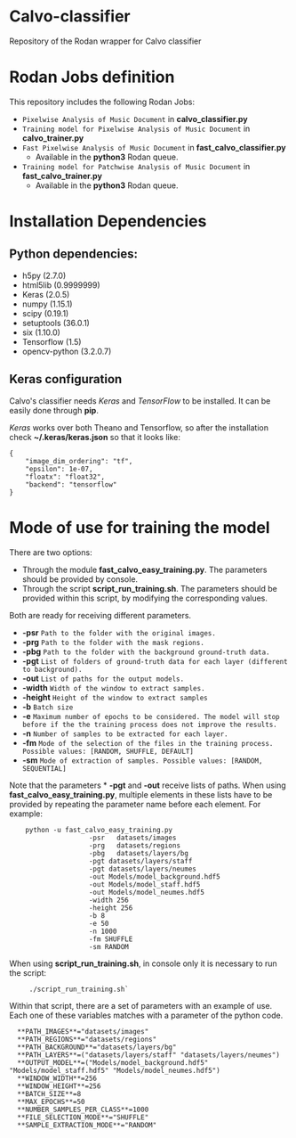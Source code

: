 # Calvo-classifier

Repository of the Rodan wrapper for Calvo classifier

# Rodan Jobs definition
This repository includes the following Rodan Jobs:
- `Pixelwise Analysis of Music Document` in **calvo_classifier.py**
- `Training model for Pixelwise Analysis of Music Document` in **calvo_trainer.py**
- `Fast Pixelwise Analysis of Music Document` in **fast_calvo_classifier.py**
  - Available in the **python3** Rodan queue.
- `Training model for Patchwise Analysis of Music Document` in **fast_calvo_trainer.py**
  - Available in the **python3** Rodan queue.

# Installation Dependencies

## Python dependencies:

  * h5py (2.7.0)
  * html5lib (0.9999999)
  * Keras (2.0.5)
  * numpy (1.15.1)
  * scipy (0.19.1)
  * setuptools (36.0.1)
  * six (1.10.0)
  * Tensorflow (1.5)
  * opencv-python (3.2.0.7)

## Keras configuration

Calvo's classifier needs *Keras* and *TensorFlow* to be installed. It can be easily done through **pip**. 

*Keras* works over both Theano and Tensorflow, so after the installation check **~/.keras/keras.json** so that it looks like:

~~~
{
    "image_dim_ordering": "tf",
    "epsilon": 1e-07,
    "floatx": "float32",
    "backend": "tensorflow"
}
~~~


# Mode of use for training the model

There are two options:
  * Through the module **fast_calvo_easy_training.py**. The parameters should be provided by console.
  * Through the script **script_run_training.sh**. The parameters should be provided within this script, by modifying the corresponding values.

Both are ready for receiving different parameters.
  * **-psr** `Path to the folder with the original images.`
  * **-prg** `Path to the folder with the mask regions.`
  * **-pbg** `Path to the folder with the background ground-truth data.`
  * **-pgt** `List of folders of ground-truth data for each layer (different to background).`
  * **-out** `List of paths for the output models.`
  * **-width** `Width of the window to extract samples.`
  * **-height** `Height of the window to extract samples`
  * **-b** `Batch size`
  * **-e** `Maximum number of epochs to be considered. The model will stop before if the the training process does not improve the results.`
  * **-n** `Number of samples to be extracted for each layer.`
  * **-fm** `Mode of the selection of the files in the training process. Possible values: [RANDOM, SHUFFLE, DEFAULT]`
  * **-sm** `Mode of extraction of samples. Possible values: [RANDOM, SEQUENTIAL]`
  
Note that the parameters * **-pgt** and **-out** receive lists of paths. When using **fast_calvo_easy_training.py**, multiple elements in these lists have to be provided by repeating the parameter name before each element. For example:

~~~
    python -u fast_calvo_easy_training.py 
                    -psr   datasets/images 
                    -prg   datasets/regions 
                    -pbg   datasets/layers/bg 
                    -pgt datasets/layers/staff 
                    -pgt datasets/layers/neumes 
                    -out Models/model_background.hdf5 
                    -out Models/model_staff.hdf5 
                    -out Models/model_neumes.hdf5 
                    -width 256 
                    -height 256 
                    -b 8 
                    -e 50 
                    -n 1000 
                    -fm SHUFFLE 
                    -sm RANDOM 
~~~

When using **script_run_training.sh**, in console only it is necessary to run the script:
~~~
     ./script_run_training.sh`
~~~

Within that script, there are a set of parameters with an example of use. Each one of these variables matches with a parameter of the python code.
~~~
  **PATH_IMAGES**="datasets/images" 
  **PATH_REGIONS**="datasets/regions" 
  **PATH_BACKGROUND**="datasets/layers/bg" 
  **PATH_LAYERS**=("datasets/layers/staff" "datasets/layers/neumes") 
  **OUTPUT_MODEL**=("Models/model_background.hdf5" "Models/model_staff.hdf5" "Models/model_neumes.hdf5") 
  **WINDOW_WIDTH**=256 
  **WINDOW_HEIGHT**=256 
  **BATCH_SIZE**=8 
  **MAX_EPOCHS**=50 
  **NUMBER_SAMPLES_PER_CLASS**=1000 
  **FILE_SELECTION_MODE**="SHUFFLE" 
  **SAMPLE_EXTRACTION_MODE**="RANDOM" 
~~~

